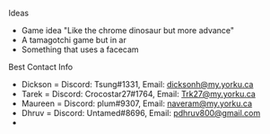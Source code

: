 Ideas
- Game idea "Like the chrome dinosaur but more advance"
- A tamagotchi game but in ar
- Something that uses a facecam

Best Contact Info
- Dickson = Discord: Tsung#1331, Email: dicksonh@my.yorku.ca
- Tarek = Discord: Crocostar27#1764, Email: Trk27@my.yorku.ca
- Maureen = Discord: plum#9307, Email: naveram@my.yorku.ca
- Dhruv = Discord: Untamed#8696, Email: pdhruv800@gmail.com
- 
